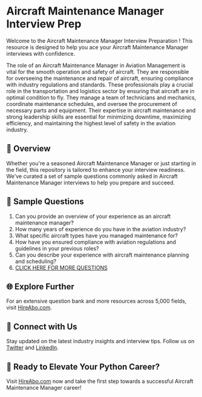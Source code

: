 # Aircraft Maintenance Manager Interview Prep

Welcome to the Aircraft Maintenance Manager Interview Preparation ! This resource is designed to help you ace your Aircraft Maintenance Manager interviews with confidence.

The role of an Aircraft Maintenance Manager in Aviation Management is vital for the smooth operation and safety of aircraft. They are responsible for overseeing the maintenance and repair of aircraft, ensuring compliance with industry regulations and standards. These professionals play a crucial role in the transportation and logistics sector by ensuring that aircraft are in optimal condition to fly. They manage a team of technicians and mechanics, coordinate maintenance schedules, and oversee the procurement of necessary parts and equipment. Their expertise in aircraft maintenance and strong leadership skills are essential for minimizing downtime, maximizing efficiency, and maintaining the highest level of safety in the aviation industry.

## 🚀 Overview

Whether you're a seasoned Aircraft Maintenance Manager or just starting in the field, this repository is tailored to enhance your interview readiness. We've curated a set of sample questions commonly asked in Aircraft Maintenance Manager interviews to help you prepare and succeed.

## 📝 Sample Questions

1. Can you provide an overview of your experience as an aircraft maintenance manager?
2. How many years of experience do you have in the aviation industry?
3. What specific aircraft types have you managed maintenance for?
4. How have you ensured compliance with aviation regulations and guidelines in your previous roles?
5. Can you describe your experience with aircraft maintenance planning and scheduling?
6. [CLICK HERE FOR MORE QUESTIONS](https://hireabo.com/job/23_3_6/Aircraft%20Maintenance%20Manager)

## 🌐 Explore Further

For an extensive question bank and more resources across 5,000 fields, visit [HireAbo.com](https://www.hireabo.com).

## 📱 Connect with Us

Stay updated on the latest industry insights and interview tips. Follow us on [Twitter](https://twitter.com/hireabo) and [LinkedIn](https://www.linkedin.com/in/hire-abo-3609972a8/).

## 🚀 Ready to Elevate Your Python Career?

Visit [HireAbo.com](https://www.hireabo.com) now and take the first step towards a successful Aircraft Maintenance Manager career!
